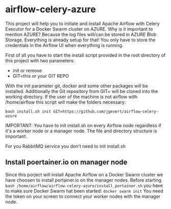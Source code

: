 # airflow-celery-azure
This project will help you to initiate and install Apache Airflow with Celery Executor for a Docker Swarm cluster on AZURE.
Why is it important to mention AZURE? Because the log files will/can be stored in AZURE Blob Storage. Everything is already setup for that!
You only have to store the credentials in the Airflow UI when everything is running.

First of all you have to start the install script provided in the root directory of this project with two parameters:

- init or remove
- GIT=this or your GIT REPO

With the init parameter git, docker and some other packages will be installed. Additionally the Git repository from GIT=
will be cloned into the working directory. If the user of the machine is not airflow with /home/airflow this script will
make the folders necessary:

```
bash install.sh init GIT=https://github.com/jgevert/airflow-celery-azure
```

IMPORTANT: You have to init install.sh on every Airflow node regardless if it's a worker node or a manager node.
The file and directory structure is important.

For you RabbitMQ service you don't need to init install.sh

## Install poertainer.io on manager node
Since this porject will install Apache Airflow on a Docker Swarm cluster we have choosen to install portainer.io
on the manager nodes. Before starting `bash /home/airflow/airflow-celery-azure/install_portainer.sh` you
have to make sure Docker Swarm hat been started: `docker swarm init`
You need the token on your screen to connect your worker nodes with the manager node.
